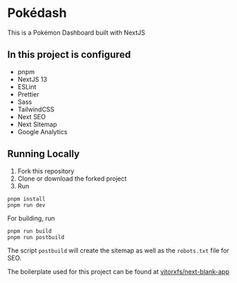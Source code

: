 # Pokédash

This is a Pokémon Dashboard built with NextJS

## In this project is configured

- pnpm
- NextJS 13
- ESLint
- Prettier
- Sass
- TailwindCSS
- Next SEO
- Next Sitemap
- Google Analytics

## Running Locally

1. Fork this repository
2. Clone or download the forked project
3. Run
```
pnpm install
pnpm run dev
```

For building, run
```
pnpm run build
pnpm run postbuild
```

The script `postbuild` will create the sitemap as well as the `robots.txt` file for SEO.

The boilerplate used for this project can be found at [vitorxfs/next-blank-app](https://github.com/vitorxfs/next-blank-app/tree/app-directory)
